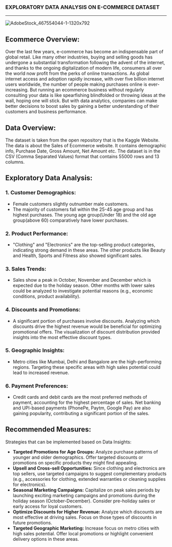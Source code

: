 ### EXPLORATORY DATA ANALYSIS ON E-COMMERCE DATASET
---
![AdobeStock_467554044-1-1320x792](https://github.com/user-attachments/assets/d371a18e-f5dd-4f2c-a3ce-6ff70770cf4e)


## Ecommerce Overview:

Over the last few years, e-commerce has become an indispensable part of global retail. Like many other industries, buying and selling goods has undergone a substantial transformation following the advent of the internet, and thanks to the ongoing digitalization of modern life, consumers all over the world now profit from the perks of online transactions. As global internet access and adoption rapidly increase, with over five billion internet users worldwide, the number of people making purchases online is ever-increasing.
But running an ecommerce business without regularly consulting your data is like spearfishing blindfolded or throwing ideas at the wall, hoping one will stick. But with data analytics, companies can make better decisions to boost sales by gaining a better understanding of their customers and business performance. 


## Data Overview:
The dataset is taken from the open repository that is the Kaggle Website. The data is about the Sales of Ecommerce website. It contains demographic info, Purchase Date, Gross Amount, Net Amount etc. The dataset is in the CSV (Comma Separated Values) format that contains 55000 rows and 13 columns.

## Exploratory Data Analysis:
### 1. Customer Demographics:
- Female customers slightly outnumber male customers.
-	The majority of customers fall within the 25-45 age group and has highest purchases. The young age group(Under 18) and the old age group(above 60) comparatively have lower purchases.

### 2. Product Performance:
- "Clothing" and "Electronics" are the top-selling product categories, indicating strong demand in these areas. The other products like Beauty and Health, Sports and Fitness also showed significant sales.
### 3. Sales Trends:
-	Sales show a peak in October, November and December which is expected due to the holiday season. Other months with lower sales could be analyzed to investigate potential reasons (e.g., economic conditions, product availability).
### 4. Discounts and Promotions:
-	A significant portion of purchases involve discounts. Analyzing which discounts drive the highest revenue would be beneficial for optimizing promotional offers. The visualization of discount distribution provided insights into the most effective discount types.
### 5. Geographic Insights:
-	Metro cities like Mumbai, Delhi and Bangalore are the high-performing regions. Targeting these specific areas with high sales potential could lead to increased revenue.
### 6. Payment Preferences:
-	Credit cards and debit cards are the most preferred methods of payment, accounting for the highest percentage of sales. Net banking and UPI-based payments (PhonePe, Paytm, Google Pay) are also gaining popularity, contributing a significant portion of the sales.

## Recommended Measures:
Strategies that can be implemented based on Data Insights:
- **Targeted Promotions for Age Groups:** Analyze purchase patterns of younger and older demographics. Offer targeted discounts or promotions on specific products they might find appealing.
- **Upsell and Cross-sell Opportunities:** Since clothing and electronics are top sellers, use targeted campaigns to suggest complementary products (e.g., accessories for clothing, extended warranties or cleaning supplies for electronics).
- **Seasonal Marketing Campaigns:** Capitalize on peak sales periods by launching exciting marketing campaigns and promotions during the holiday season (October-December). Consider pre-holiday sales or early access for loyal customers.
- **Optimize Discounts for Higher Revenue:** Analyze which discounts are most effective at driving sales. Focus on those types of discounts in future promotions.
- **Targeted Geographic Marketing:** Increase focus on metro cities with high sales potential. Offer local promotions or highlight convenient delivery options in these areas.
